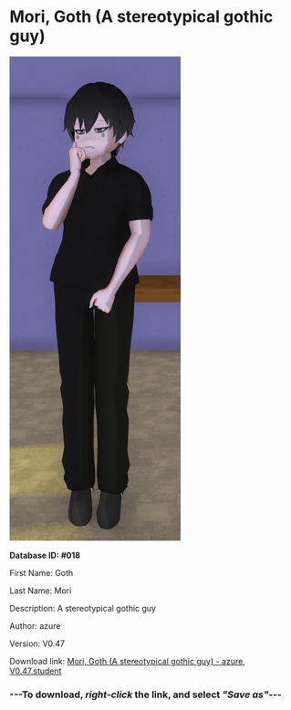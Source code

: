 # Mori, Goth (A stereotypical gothic guy)

<img src="https://raw.githubusercontent.com/Arbiter1223/Daigaku-Gurashi-Custom-Students/master/Students/Files/Mori%2C%20Goth%20(A%20stereotypical%20gothic%20guy).png" title="Mori, Goth (A stereotypical gothic guy) - azure, V0.47">

**Database ID: #018**

First Name: Goth

Last Name: Mori

Description: A stereotypical gothic guy

Author: azure

Version: V0.47

Download link: <a href="https://raw.githubusercontent.com/Arbiter1223/Daigaku-Gurashi-Custom-Students/master/Students/Files/Mori%2C%20Goth%20(A%20stereotypical%20gothic%20guy)%20-%20azure%2C%20V0.47.student">Mori, Goth (A stereotypical gothic guy) - azure, V0.47.student</a>

### ---**To download, _right-click_ the link, and select _"Save as"_**---
